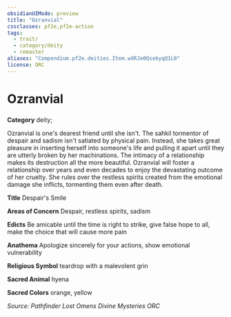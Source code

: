 ```yaml
---
obsidianUIMode: preview
title: "Ozranvial"
cssclasses: pf2e,pf2e-action
tags:
  - trait/
  - category/deity
  - remaster
aliases: "Compendium.pf2e.deities.Item.wXRJe0QsebyqQ1L0"
license: ORC
---
```

# Ozranvial

### 

**Category** deity; 




Ozranvial is one's dearest friend until she isn't. The sahkil tormentor of despair and sadism isn't satiated by physical pain. Instead, she takes great pleasure in inserting herself into someone's life and pulling it apart until they are utterly broken by her machinations. The intimacy of a relationship makes its destruction all the more beautiful. Ozranvial will foster a relationship over years and even decades to enjoy the devastating outcome of her cruelty. She rules over the restless spirits created from the emotional damage she inflicts, tormenting them even after death.

**Title** Despair's Smile

**Areas of Concern** Despair, restless spirits, sadism

**Edicts** Be amicable until the time is right to strike, give false hope to all, make the choice that will cause more pain

**Anathema** Apologize sincerely for your actions, show emotional vulnerability

**Religious Symbol** teardrop with a malevolent grin

**Sacred Animal** hyena

**Sacred Colors** orange, yellow

*Source: Pathfinder Lost Omens Divine Mysteries*
*ORC*